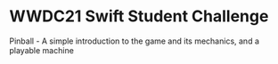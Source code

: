 # WWDC21 Swift Student Challenge
 Pinball - A simple introduction to the game and its mechanics, and a playable machine
